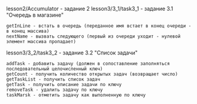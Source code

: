 lesson2/Accumulator - задание 2
lesson3/3_1/task3_1 - задание 3.1 "Очередь в магазине"

    getInLine - встать в очередь (переданное имя встает в конец очереди - в конец массива)
    nextName - вызвать следующего (первый из очереди уходит - нулевой элемент массива пропадает)

lesson3/3_2/task3_2 - задание 3.2 "Список задачи"

    addTask - добавить задачу (должен в сопоставление заполняться последовательный целочисленный ключ)
    getCount - получить количество открытых задач (возвращает число)
    getTaskList - получить список задач
    getTask - получить описание задачи по ключу
    removeTask - удалить задачу по ключу
    taskMarsk - отметить задачу как выполненную по ключу